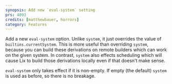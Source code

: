 ```yaml
---
synopsis: Add new `eval-system` setting
prs: 4093
credits: [matthewbauer, horrors]
category: Features
---
```


Add a new `eval-system` option.
Unlike `system`, it just overrides the value of `builtins.currentSystem`.
This is more useful than overriding `system`, because you can build these derivations on remote builders which can work on the given system.
In contrast, `system` also effects scheduling which will cause Lix to build those derivations locally even if that doesn't make sense.

`eval-system` only takes effect if it is non-empty.
If empty (the default) `system` is used as before, so there is no breakage.
